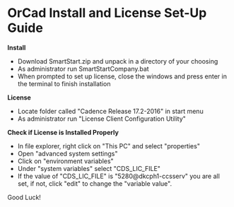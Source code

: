 # OrCad Install and License Set-Up Guide

**Install**
- Download SmartStart.zip and unpack in a directory of your choosing
- As administrator run SmartStartCompany.bat
- When prompted to set up license, close the windows and press enter in the terminal to finish installation


**License**
- Locate folder called "Cadence Release 17.2-2016" in start menu
- As administrator run "License Client Configuration Utility"


**Check if License is Installed Properly**
- In file explorer, right click on "This PC" and select "properties"
- Open "advanced system settings"
- Click on "environment variables"
- Under "system variables" select "CDS_LIC_FILE"
- If the value of "CDS_LIC_FILE" is "5280@dkcph1-ccsserv" you are all set, if not, click "edit" to change the "variable value".


Good Luck!
